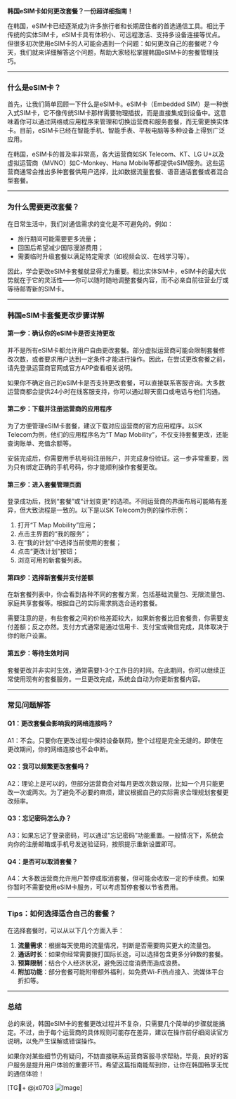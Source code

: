 **韩国eSIM卡如何更改套餐？一份超详细指南！**

在韩国，eSIM卡已经逐渐成为许多旅行者和长期居住者的首选通信工具。相比于传统的实体SIM卡，eSIM卡具有体积小、可远程激活、支持多设备连接等优点。但很多初次使用eSIM卡的人可能会遇到一个问题：如何更改自己的套餐呢？今天，我们就来详细解答这个问题，帮助大家轻松掌握韩国eSIM卡的套餐管理技巧。

---

### **什么是eSIM卡？**
首先，让我们简单回顾一下什么是eSIM卡。eSIM卡（Embedded SIM）是一种嵌入式SIM卡，它不像传统SIM卡那样需要物理插拔，而是直接集成到设备中。这意味着你可以通过网络或应用程序来管理和切换运营商和服务套餐，而无需更换实体卡。目前，eSIM卡已经在智能手机、智能手表、平板电脑等多种设备上得到广泛应用。

在韩国，eSIM卡的普及率非常高，各大运营商如SK Telecom、KT、LG U+以及虚拟运营商（MVNO）如C-Monkey、Hana Mobile等都提供eSIM服务。这些运营商通常会推出多种套餐供用户选择，比如数据流量套餐、语音通话套餐或者混合型套餐。

---

### **为什么需要更改套餐？**
在日常生活中，我们对通信需求的变化是不可避免的。例如：
- 旅行期间可能需要更多流量；
- 回国后希望减少国际漫游费用；
- 需要临时升级套餐以满足特定需求（如视频会议、在线学习等）。

因此，学会更改eSIM卡套餐就显得尤为重要。相比实体SIM卡，eSIM卡的最大优势就在于它的灵活性——你可以随时随地调整套餐内容，而不必亲自前往营业厅或等待邮寄新的SIM卡。

---

### **韩国eSIM卡套餐更改步骤详解**

#### **第一步：确认你的eSIM卡是否支持更改**
并不是所有eSIM卡都允许用户自由更改套餐。部分虚拟运营商可能会限制套餐修改次数，或者要求用户达到一定条件才能进行操作。因此，在尝试更改套餐之前，请先登录运营商官网或官方APP查看相关说明。

如果你不确定自己的eSIM卡是否支持更改套餐，可以直接联系客服咨询。大多数运营商都会提供24小时在线客服支持，你可以通过聊天窗口或电话与他们沟通。

#### **第二步：下载并注册运营商的应用程序**
为了方便管理eSIM卡套餐，建议下载对应运营商的官方应用程序。以SK Telecom为例，他们的应用程序名为“T Map Mobility”，不仅支持套餐更改，还能查询账单、充值余额等。

安装完成后，你需要用手机号码注册账户，并完成身份验证。这一步非常重要，因为只有绑定正确的手机号码，你才能顺利操作套餐更改。

#### **第三步：进入套餐管理页面**
登录成功后，找到“套餐”或“计划变更”的选项。不同运营商的界面布局可能略有差异，但大致流程是一致的。以下是以SK Telecom为例的操作示例：

1. 打开“T Map Mobility”应用；
2. 点击主界面的“我的服务”；
3. 在“我的计划”中选择当前使用的套餐；
4. 点击“更改计划”按钮；
5. 浏览可用的新套餐列表。

#### **第四步：选择新套餐并支付差额**
在新套餐列表中，你会看到各种不同的套餐方案，包括基础流量包、无限流量包、家庭共享套餐等。根据自己的实际需求挑选合适的套餐。

需要注意的是，有些套餐之间的价格差距较大，如果新套餐比旧套餐贵，你需要支付差额；反之亦然。支付方式通常是通过信用卡、支付宝或微信完成，具体取决于你的账户设置。

#### **第五步：等待生效时间**
套餐更改并非实时生效，通常需要1-3个工作日的时间。在此期间，你可以继续正常使用现有的套餐服务。一旦更改完成，系统会自动为你更新套餐内容。

---

### **常见问题解答**

#### **Q1：更改套餐会影响我的网络连接吗？**
A1：不会。只要你在更改过程中保持设备联网，整个过程是完全无缝的。即使在更改期间，你的网络连接也不会中断。

#### **Q2：我可以频繁更改套餐吗？**
A2：理论上是可以的，但部分运营商会对每月更改次数设限，比如一个月只能更改一次或两次。为了避免不必要的麻烦，建议根据自己的实际需求合理规划套餐更改频率。

#### **Q3：忘记密码怎么办？**
A3：如果忘记了登录密码，可以通过“忘记密码”功能重置。一般情况下，系统会向你的注册邮箱或手机号发送验证码，按照提示重新设置即可。

#### **Q4：是否可以取消套餐？**
A4：大多数运营商允许用户暂停或取消套餐，但可能会收取一定的手续费。如果你暂时不需要使用eSIM卡服务，可以考虑暂停套餐以节省费用。

---

### **Tips：如何选择适合自己的套餐？**
在选择套餐时，可以从以下几个方面入手：
1. **流量需求**：根据每天使用的流量情况，判断是否需要购买更大的流量包。
2. **通话时长**：如果你经常需要拨打国际长途，可以选择包含更多分钟数的套餐。
3. **预算限制**：结合个人经济状况，避免因过度消费而造成浪费。
4. **附加功能**：部分套餐可能附带额外福利，如免费Wi-Fi热点接入、流媒体平台折扣等。

---

### **总结**
总的来说，韩国eSIM卡的套餐更改过程并不复杂，只需要几个简单的步骤就能搞定。不过，由于每个运营商的具体规则可能存在差异，建议在操作前仔细阅读官方说明，以免产生误解或错误操作。

如果你对某些细节仍有疑问，不妨直接联系运营商客服寻求帮助。毕竟，良好的客户服务是提升用户体验的重要环节。希望这篇指南能帮到你，让你在韩国畅享无忧的通信体验！

[TG💪+ @jx0703 ![Image](https://github.com/user-attachments/assets/dbca1d08-cadb-493c-b0ec-ad6f7a83f270)]